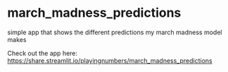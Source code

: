 # march_madness_predictions
simple app that shows the different predictions my march madness model makes


Check out the app here: https://share.streamlit.io/playingnumbers/march_madness_predictions
